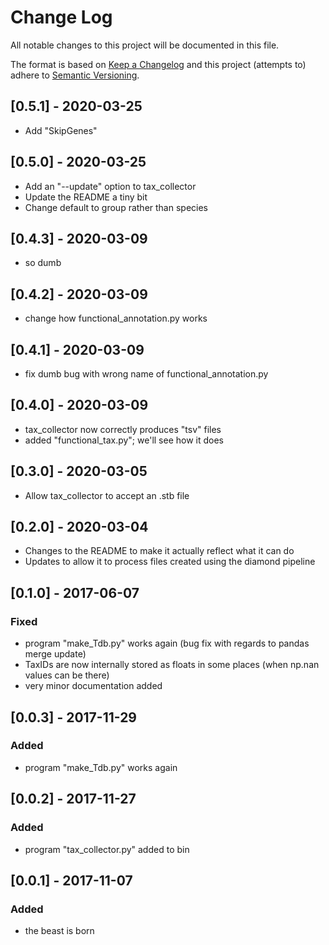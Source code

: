 # Change Log
All notable changes to this project will be documented in this file.

The format is based on [Keep a Changelog](http://keepachangelog.com/)
and this project (attempts to) adhere to [Semantic Versioning](http://semver.org/).

## [0.5.1] - 2020-03-25
- Add "SkipGenes"

## [0.5.0] - 2020-03-25
- Add an "--update" option to tax_collector
- Update the README a tiny bit
- Change default to group rather than species

## [0.4.3] - 2020-03-09
- so dumb

## [0.4.2] - 2020-03-09
- change how functional_annotation.py works

## [0.4.1] - 2020-03-09
- fix dumb bug with wrong name of functional_annotation.py

## [0.4.0] - 2020-03-09
- tax_collector now correctly produces "tsv" files
- added "functional_tax.py"; we'll see how it does

## [0.3.0] - 2020-03-05
- Allow tax_collector to accept an .stb file

## [0.2.0] - 2020-03-04
- Changes to the README to make it actually reflect what it can do
- Updates to allow it to process files created using the diamond pipeline

## [0.1.0] - 2017-06-07
### Fixed
- program "make_Tdb.py" works again (bug fix with regards to pandas merge update)
- TaxIDs are now internally stored as floats in some places (when np.nan values can be there)
- very minor documentation added

## [0.0.3] - 2017-11-29
### Added
- program "make_Tdb.py" works again

## [0.0.2] - 2017-11-27
### Added
- program "tax_collector.py" added to bin

## [0.0.1] - 2017-11-07
### Added
- the beast is born
